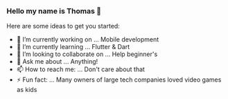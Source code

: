 ### Hello my name is Thomas 👋


Here are some ideas to get you started:

- 🔭 I’m currently working on ... Mobile development
- 🌱 I’m currently learning ... Flutter & Dart
- 👯 I’m looking to collaborate on ... Help beginner's 
- 💬 Ask me about ... Anything!
- 📫 How to reach me: ... Don't care about that
- ⚡ Fun fact: ... Many owners of large tech companies loved video games as kids
